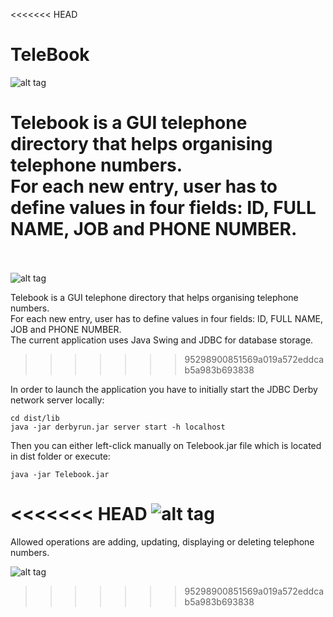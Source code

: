 <<<<<<< HEAD
# TeleBook

![alt tag](https://raw.githubusercontent.com/DataMoon/telebook/master/gquVlu.png)

Telebook is a GUI telephone directory that helps organising telephone numbers.<br>
For each new entry, user has to define values in four fields: ID, FULL NAME, JOB and PHONE NUMBER.<br><br>
=======
![alt tag](https://raw.githubusercontent.com/softdonkey/telebook/master/gquVlu.png)

Telebook is a GUI telephone directory that helps organising telephone numbers.<br>
For each new entry, user has to define values in four fields: ID, FULL NAME, JOB and PHONE NUMBER.<br>
The current application uses Java Swing and JDBC for database storage.<br>
>>>>>>> 95298900851569a019a572eddcab5a983b693838

In order to launch the application you have to initially start the JDBC Derby network server locally:

```
cd dist/lib
java -jar derbyrun.jar server start -h localhost
```

Then you can either left-click manually on Telebook.jar file which is located in dist folder or execute:
```
java -jar Telebook.jar
```

<<<<<<< HEAD
![alt tag](https://raw.githubusercontent.com/DataMoon/telebook/master/screen.png)
=======
Allowed operations are adding, updating, displaying or deleting telephone numbers.

![alt tag](https://raw.githubusercontent.com/softdonkey/telebook/master/screen.png)
>>>>>>> 95298900851569a019a572eddcab5a983b693838
